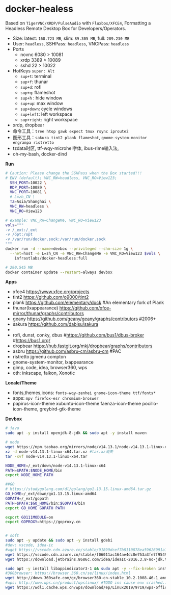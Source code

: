 # docker-healess

Based on `TigerVNC/XRDP/PulseAudio` with `Fluxbox/XFCE4`, Formatting a Headless Remote Desktop Box for Developers/Operators.

- Size: latest: `168.723 MB`, slim: `89.305 MB`, full: `289.230 MB`
- User: `headless`, SSHPass: `headless`, VNCPass: `headless`
- Ports
  - novnc 6080 > 10081
  - xrdp  3389 > 10089
  - sshd  22   > 10022
- HotKeys `super: Alt`
  - `sup+t`: terminal
  - `sup+f`: thunar
  - `sup+d`: rofi
  - `sup+q`: flameshot
  - `sup+h` : hide window
  - `sup+up`: max window
  - `sup+down`: cycle windows
  - `sup+left`: left workspace
  - `sup+right`: right workspace
- xrdp, dropbear
- 命令工具：`tree htop gawk expect tmux rsync iproute2`
- 图形工具：`sakura tint2 plank flameshot`, `gnome-system-monitor engrampa ristretto`
- tzdata时区, ttf-wqy-microhei字体, ibus-rime输入法,
- oh-my-bash, docker-dind
    
**Run**

```bash
# Caution: Please change the SSHPass when the Box started!!!
# ENV (default); VNC_RW=headless, VNC_RO=View123; 
  SSH_PORT=10022 \
  RDP_PORT=10089 \
  VNC_PORT=10081 \
  # L=zh_CN \ 
  TZ=Asia/Shanghai \
  VNC_RW=headless \
  VNC_RO=View123

# example: VNC_RW=ChangeMe, VNC_RO=View123
vols="""
-v /_ext:/_ext 
-v /opt:/opt 
-v /var/run/docker.sock:/var/run/docker.sock
"""
docker run -d --name=devbox --privileged --shm-size 1g \
  --net=host -e L=zh_CN -e VNC_RW=ChangeMe -e VNC_RO=View123 $vols \
    infrastlabs/docker-headless:full

# 290.545 MB
docker container update --restart=always devbox
```
**Apps**

- xfce4 https://www.xfce.org/projects
- tint2 https://github.com/o9000/tint2
- plank https://github.com/elementary/dock #An elementary fork of Plank
- thunar(lxappearance) https://github.com/xfce-mirror/thunar/graphs/contributors
- geany https://github.com/geany/geany/graphs/contributors #2006+
- sakura https://github.com/dabisu/sakura
- 
- rofi, dunst, conky, dbus #https://github.com/bus1/dbus-broker #https://bus1.org/
- dropbear https://hub.fastgit.org/mkj/dropbear/graphs/contributors
- asbru https://github.com/asbru-cm/asbru-cm #PAC
- ristretto jgmenu compton
- gnome-system-monitor, lxappearance
- gimp, code, idea, browser360, wps
- oth: inkscape, falkon, Xonotic


**Locale/Theme**

- fonts,themes,icons: `fonts-wqy-zenhei gnome-icon-theme ttf/fonts*`
- apps: `mpv firefox-esr chromium-broswer`
- papirus-icon-theme xubuntu-icon-theme faenza-icon-theme pocillo-icon-theme, greybird-gtk-theme


**Devbox**

```bash
# java
sudo apt -y install openjdk-8-jdk && sudo apt -y install maven 

# node
wget https://npm.taobao.org/mirrors/node/v14.13.1/node-v14.13.1-linux-x64.tar.xz
xz -d node-v14.13.1-linux-x64.tar.xz #tar.xz消失
tar -xvf node-v14.13.1-linux-x64.tar

NODE_HOME=/_ext/down/node-v14.13.1-linux-x64
PATH=$PATH:$NODE_HOME/bin
export NODE_HOME PATH

##GO
# https://studygolang.com/dl/golang/go1.13.15.linux-amd64.tar.gz
GO_HOME=/_ext/down/go1.13.15.linux-amd64
GOPATH=/_ext/gopath
PATH=$PATH:$GO_HOME/bin:$GOPATH/bin
export GO_HOME GOPATH PATH

export GO111MODULE=on
export GOPROXY=https://goproxy.cn


# soft
sudo apt -y update && sudo apt -y install gdebi
#dev: vscode, idea-ic
#wget https://vscode.cdn.azure.cn/stable/91899dcef7b8110878ea59626991a18c8a6a1b3e/code_1.47.3-1595520028_amd64.deb
wget https://vscode.cdn.azure.cn/stable/f06011ac164ae4dc8e753a3fe7f9549844d15e35/code_1.37.1-1565886362_amd64.deb
wget https://download.jetbrains.8686c.com/idea/ideaIC-2016.3.8-no-jdk.tar.gz #just run ok: with openjdk8

sudo apt -y install libappindicator3-1 && sudo apt -y --fix-broken install #needed by browser360
#360browser: https://browser.360.cn/se/linux/index.html
wget http://down.360safe.com/gc/browser360-cn-stable_10.2.1008.46-1_amd64.deb
#wps: http://www.wps.cn/product/wpslinux/ #TODO ins cause env crashed..
wget https://wdl1.cache.wps.cn/wps/download/ep/Linux2019/9719/wps-office_11.1.0.9719_amd64.deb
```

